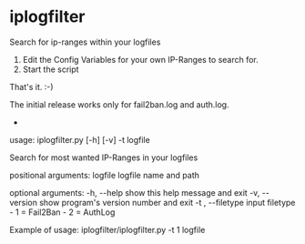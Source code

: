 # iplogfilter
Search for ip-ranges within your logfiles

1. Edit the Config Variables for your own IP-Ranges to search for.
2. Start the script

That's it. :-)

The initial release works only for fail2ban.log and auth.log.

-

usage: iplogfilter.py [-h] [-v] -t  logfile

Search for most wanted IP-Ranges in your logfiles

positional arguments:
  logfile           logfile name and path

optional arguments:
  -h, --help        show this help message and exit
  -v, --version     show program's version number and exit
  -t , --filetype   input filetype - 1 = Fail2Ban - 2 = AuthLog

Example of usage: iplogfilter/iplogfilter.py -t 1 logfile
